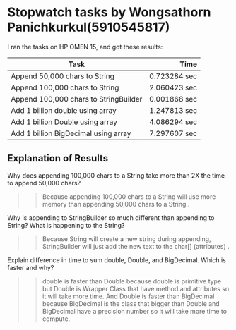# Stopwatch tasks by Wongsathorn Panichkurkul(5910545817)
I ran the tasks on HP OMEN 15, and got these results:

Task | Time
--------------------------------------|-------:
Append 50,000 chars to String | 0.723284 sec
Append 100,000 chars to String | 2.060423 sec
Append 100,000 chars to StringBuilder | 0.001868 sec
Add 1 billion double using array | 1.247813 sec
Add 1 billion Double using array | 4.086294 sec
Add 1 billion BigDecimal using array | 7.297607 sec

## Explanation of Results
Why does appending 100,000 chars to a String take more than 2X the time to append 50,000 chars?
>>Because appending 100,000 chars to a String will use more memory than appending 50,000 chars to a String .

Why is appending to StringBuilder so much different than appending to String?  What is happening to the String? 
>>Because String will create a new string during appending, StringBuilder will just add the new text to the char[] (attributes) .

Explain difference in time to sum double, Double, and BigDecimal.  Which is faster and why?
>>double is faster than Double because double is primitive type but Double is Wrapper Class that have method and attributes so it will take more time.
And Double is faster than BigDecimal because BigDecimal is the class that bigger than Double and BigDecimal have a precision number so it will take more time to compute.


